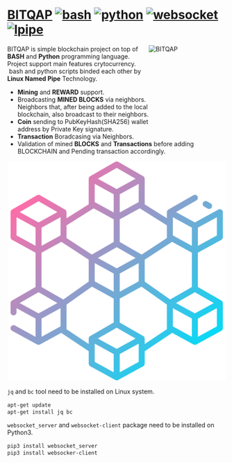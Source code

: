 # [BITQAP]       [![bash][bash-img]][bash] [![python][python-img]][python] [![websocket][websocket-img]][websocket] [![lpipe][linuxPipe-img]][lpipe]

<img src="https://raw.githubusercontent.com/bitqap/info/main/source/images/favicon.ico" align="right"
     alt="BITQAP" width="178" height="178">

BITQAP is simple blockchain project on top of **BASH** and **Python** programming language. Project support main features crytocurrency.
 bash and python scripts binded each other by **Linux Named Pipe** Technology.

* **Mining** and **REWARD** support.
* Broadcasting **MINED BLOCKS** via neighbors. 
  Neighbors that, after being added to the local blockchain, also broadcast to their neighbors.
* **Coin** sending to PubKeyHash(SHA256) wallet address by Private Key signature.
* **Transaction** Boradcasing via Neighbors.
* Validation of mined **BLOCKS** and **Transactions** before adding BLOCKCHAIN and Pending transaction accordingly. 

<p align="center">
  <img src="https://raw.githubusercontent.com/bitqap/info/main/source/images/logo1.png" alt="BLOCHCHAIN" width="738">
</p>


`jq` and `bc` tool need to be installed on Linux system.

```
apt-get update
apt-get install jq bc
```


`websocket_server` and `websocket-client` package need to be installed on Python3.

```
pip3 install websocket_server
pip3 install websocker-client
```


[BITQAP]:          https://bitqap.github.io/info
[bash-img]:        https://github.com/bitqap/bitqap/blob/main/doc/img/bash_readme_s6.jpeg
[bash]:            https://en.wikipedia.org/wiki/Bash_(Unix_shell)


[python-img]:      https://github.com/bitqap/bitqap/blob/main/doc/img/python_icon_s4.jpeg     
[python]:          https://en.wikipedia.org/wiki/Python_(programming_language)
 
[websocket-img]:   https://github.com/bitqap/bitqap/blob/main/doc/img/ws1_s4.jpeg
[websocket]:       https://en.wikipedia.org/wiki/WebSocket

[linuxPipe-img]:   https://github.com/bitqap/bitqap/blob/main/doc/img/npipe_icon_s6.jpeg
[lpipe]:           https://en.wikipedia.org/wiki/Named_pipe

